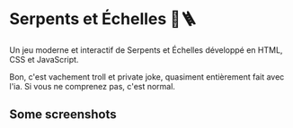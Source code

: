 # Serpents et Échelles 🐍🪜

Un jeu moderne et interactif de Serpents et Échelles développé en HTML, CSS et JavaScript.

Bon, c'est vachement troll et private joke, quasiment entièrement fait avec l'ia.
Si vous ne comprenez pas, c'est normal.

## Some screenshots

